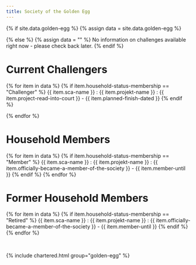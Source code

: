 ```yaml
---
title: Society of the Golden Egg
---
```


{% if site.data.golden-egg %}
  {% assign data = site.data.golden-egg %}
  
{% else %}
  {% assign data = "" %}
  No information on challenges available right now - please check back later.
{% endif %}

# Current Challengers
{% for item in data %}
{% if item.household-status-membership == "Challenger" %}
{{ item.sca-name }}
: {{ item.projekt-name }}
: {{ item.project-read-into-court }} - {{ item.planned-finish-dated }}
{% endif  %}


{% endfor %}

# Household Members
{% for item in data %}
{% if item.household-status-membership == "Member" %}
{{ item.sca-name }}
: {{ item.projekt-name }}
: {{ item.officially-became-a-member-of-the-society }} - {{ item.member-until }}
{% endif  %}
{% endfor %}

# Former Household Members
{% for item in data %}
{% if item.household-status-membership == "Retired" %}
{{ item.sca-name }}
: {{ item.projekt-name }}
: {{ item.officially-became-a-member-of-the-society }} - {{ item.member-until }}
{% endif  %}
{% endfor %}

<br/>



{% include chartered.html group="golden-egg" %}

